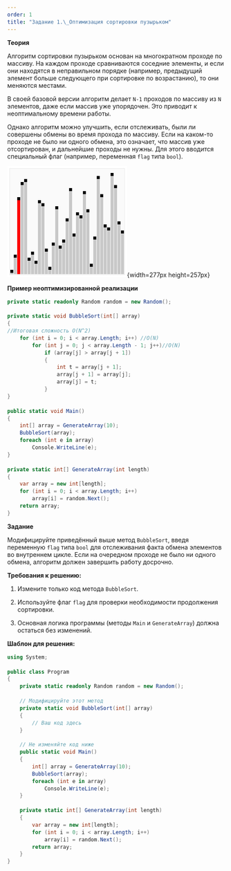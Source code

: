 ```yaml
---
order: 1
title: "Задание 1.\_Оптимизация сортировки пузырьком"
---
```


**Теория**

Алгоритм сортировки пузырьком основан на многократном проходе по массиву. На каждом проходе сравниваются соседние элементы, и если они находятся в неправильном порядке (например, предыдущий элемент больше следующего при сортировке по возрастанию), то они меняются местами.

В своей базовой версии алгоритм делает `N-1` проходов по массиву из `N` элементов, даже если массив уже упорядочен. Это приводит к неоптимальному времени работы.

Однако алгоритм можно улучшить, если отслеживать, были ли совершены обмены во время прохода по массиву. Если на каком-то проходе не было ни одного обмена, это означает, что массив уже отсортирован, и дальнейшие проходы не нужны. Для этого вводится специальный флаг (например, переменная `flag` типа `bool`).

![](./zadanie-1.gif){width=277px height=257px}

**Пример неоптимизированной реализации**

```csharp
private static readonly Random random = new Random();

private static void BubbleSort(int[] array)
{
//Итоговая сложность O(N^2)
    for (int i = 0; i < array.Length; i++) //O(N)
        for (int j = 0; j < array.Length - 1; j++)//O(N)
            if (array[j] > array[j + 1])
            {
                int t = array[j + 1];
                array[j + 1] = array[j];
                array[j] = t;
            }
}

public static void Main()
{
    int[] array = GenerateArray(10);
    BubbleSort(array);
    foreach (int e in array)
        Console.WriteLine(e);
}

private static int[] GenerateArray(int length)
{
    var array = new int[length];
    for (int i = 0; i < array.Length; i++)
        array[i] = random.Next();
    return array;
}
```

**Задание**

Модифицируйте приведённый выше метод `BubbleSort`, введя переменную `flag` типа `bool` для отслеживания факта обмена элементов во внутреннем цикле. Если на очередном проходе не было ни одного обмена, алгоритм должен завершить работу досрочно.

**Требования к решению:**

1. Измените только код метода `BubbleSort`.

2. Используйте флаг `flag` для проверки необходимости продолжения сортировки.

3. Основная логика программы (методы `Main` и `GenerateArray`) должна остаться без изменений.

**Шаблон для решения:**

```csharp
using System;

public class Program
{
    private static readonly Random random = new Random();
    
    // Модифицируйте этот метод
    private static void BubbleSort(int[] array)
    {
        // Ваш код здесь
    }

    // Не изменяйте код ниже
    public static void Main()
    {
        int[] array = GenerateArray(10);
        BubbleSort(array);
        foreach (int e in array)
            Console.WriteLine(e);
    }

    private static int[] GenerateArray(int length)
    {
        var array = new int[length];
        for (int i = 0; i < array.Length; i++)
            array[i] = random.Next();
        return array;
    }
}
```